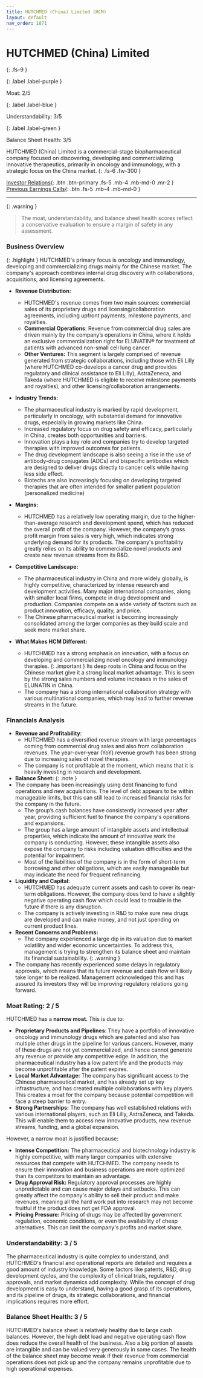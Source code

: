 ```yaml
---
title: HUTCHMED (China) Limited (HCM)
layout: default
nav_order: 1871
---
```


# HUTCHMED (China) Limited
{: .fs-9 }

{: .label .label-purple }

Moat: 2/5

{: .label .label-blue }

Understandability: 3/5

{: .label .label-green }

Balance Sheet Health: 3/5

HUTCHMED (China) Limited is a commercial-stage biopharmaceutical company focused on discovering, developing and commercializing innovative therapeutics, primarily in oncology and immunology, with a strategic focus on the China market.
{: .fs-6 .fw-300 }

[Investor Relations](https://www.google.com/search?q=HCM+investor+relations){: .btn .btn-primary .fs-5 .mb-4 .mb-md-0 .mr-2 }
[Previous Earnings Calls](https://discountingcashflows.com/company/HCM/transcripts/){: .btn .fs-5 .mb-4 .mb-md-0 }

---

{: .warning }
>The moat, understandability, and balance sheet health scores reflect a conservative evaluation to ensure a margin of safety in any assessment.



### Business Overview

{: .highlight }
HUTCHMED's primary focus is oncology and immunology, developing and commercializing drugs mainly for the Chinese market. The company's approach combines internal drug discovery with collaborations, acquisitions, and licensing agreements.
*   **Revenue Distribution:**
    *   HUTCHMED's revenue comes from two main sources: commercial sales of its proprietary drugs and licensing/collaboration agreements, including upfront payments, milestone payments, and royalties.
    *   **Commercial Operations**: Revenue from commercial drug sales are driven mainly by the company’s operations in China, where it holds an exclusive commercialization right for ELUNATIN® for treatment of patients with advanced non-small cell lung cancer.
    *   **Other Ventures:** This segment is largely comprised of revenue generated from strategic collaborations, including those with Eli Lilly (where HUTCHMED co-develops a cancer drug and provides regulatory and clinical assistance to Eli Lilly), AstraZeneca, and Takeda (where HUTCHMED is eligible to receive milestone payments and royalties), and other licensing/collaboration arrangements.
*   **Industry Trends:**
    *  The pharmaceutical industry is marked by rapid development, particularly in oncology, with substantial demand for innovative drugs, especially in growing markets like China.
    *  Increased regulatory focus on drug safety and efficacy, particularly in China, creates both opportunities and barriers.
    *  Innovation plays a key role and companies try to develop targeted therapies with improved outcomes for patients.
    *  The drug development landscape is also seeing a rise in the use of antibody-drug conjugates (ADCs) and bispecific antibodies which are designed to deliver drugs directly to cancer cells while having less side effect.
    *  Biotechs are also increasingly focusing on developing targeted therapies that are often intended for smaller patient population (personalized medicine)
*   **Margins:**
    *  HUTCHMED has a relatively low operating margin, due to the higher-than-average research and development spend, which has reduced the overall profit of the company. However, the company’s gross profit margin from sales is very high, which indicates strong underlying demand for its products. The company's profitability greatly relies on its ability to commercialize novel products and create new revenue streams from its R&D.
*  **Competitive Landscape:**
     *  The pharmaceutical industry in China and more widely globally, is highly competitive, characterized by intense research and development activities. Many major international companies, along with smaller local firms, compete in drug development and production. Companies compete on a wide variety of factors such as product innovation, efficacy, quality, and price.
      *  The Chinese pharmaceutical market is becoming increasingly consolidated among the larger companies as they build scale and seek more market share.

*   **What Makes HCM Different:**
    *   HUTCHMED has a strong emphasis on innovation, with a focus on developing and commercializing novel oncology and immunology therapies.
{: .important }
Its deep roots in China and focus on the Chinese market give it a strong local market advantage. This is seen by the strong sales numbers and volume increases in the sales of ELUNATIN in China.
    *   The company has a strong international collaboration strategy with various multinational companies, which may lead to further revenue streams in the future.

### Financials Analysis

*  **Revenue and Profitability**:
    *  HUTCHMED has a diversified revenue stream with large percentages coming from commercial drug sales and also from collaboration revenues. The year-over-year (YoY) revenue growth has been strong due to increasing sales of novel therapies.
    *  The company is not profitable at the moment, which means that it is heavily investing in research and development.
*  **Balance Sheet:**
{: .note }
*   The company has been increasingly using debt financing to fund operations and new acquisitions. The level of debt appears to be within manageable limits, but this can still lead to increased financial risks for the company in the future.
    *   The group’s cash balances have consistently increased year after year, providing sufficient fuel to finance the company's operations and expansions.
    *   The group has a large amount of intangible assets and intellectual properties, which indicate the amount of innovative work the company is conducting. However, these intangible assets also expose the company to risks including valuation difficulties and the potential for impairment.
    *   Most of the liabilities of the company is in the form of short-term borrowing and other obligations, which are easily manageable but may indicate the need for frequent refinancing.
*   **Liquidity and Capital:**
    *   HUTCHMED has adequate current assets and cash to cover its near-term obligations. However, the company does tend to have a slightly negative operating cash flow which could lead to trouble in the future if there is any disruption.
    *   The company is actively investing in R&D to make sure new drugs are developed and can make money, and not just spending on current product lines.
*  **Recent Concerns and Problems:**
     *   The company experienced a large dip in its valuation due to market volatility and wider economic uncertainties. To address this, management is trying to strengthen its balance sheet and maintain its financial sustainability.
{: .warning }
*   The company has recently experienced some delays in regulatory approvals, which means that its future revenue and cash flow will likely take longer to be realized. Management acknowledged this and has assured its investors they will be improving regulatory relations going forward.

### Moat Rating: 2 / 5
HUTCHMED has a **narrow moat**. This is due to:

*   **Proprietary Products and Pipelines**: They have a portfolio of innovative oncology and immunology drugs which are patented and also has multiple other drugs in the pipeline for various cancers. However, many of these drugs are not yet commercialized, and hence cannot generate any revenue or provide any competitive edge. In addition, the pharmaceutical industry has a low patent life and the products may become unprofitable after the patent expires.
*  **Local Market Advantage:** The company has significant access to the Chinese pharmaceutical market, and has already set up key infrastructure, and has created multiple collaborations with key players. This creates a moat for the company because potential competition will face a steep barrier to entry.
*   **Strong Partnerships:** The company has well established relations with various international players, such as Eli Lilly, AstraZeneca, and Takeda. This will enable them to access new innovative products, new revenue streams, funding, and a global expansion.

However, a narrow moat is justified because:

*   **Intense Competition:** The pharmaceutical and biotechnology industry is highly competitive, with many larger companies with extensive resources that compete with HUTCHMED. The company needs to ensure their innovation and business operations are more optimized than its competitors to maintain an advantage.
*   **Drug Approval Risk:** Regulatory approval processes are highly unpredictable and can cause major delays and setbacks. This can greatly affect the company's ability to sell their product and make revenues, meaning all the hard work put into research may not become fruitful if the product does not get FDA approval.
*  **Pricing Pressure:** Pricing of drugs may be affected by government regulation, economic conditions, or even the availability of cheap alternatives. This can limit the company's profits and market share.

### Understandability: 3 / 5
The pharmaceutical industry is quite complex to understand, and HUTCHMED's financial and operational reports are detailed and requires a good amount of industry knowledge. Some factors like patents, R&D, drug development cycles, and the complexity of clinical trials, regulatory approvals, and market dynamics add complexity.
While the concept of drug development is easy to understand, having a good grasp of its operations, and its pipeline of drugs, its strategic collaborations, and financial implications requires more effort.

### Balance Sheet Health: 3 / 5
HUTCHMED's balance sheet is relatively healthy due to large cash balances. However, the high debt load and negative operating cash flow does reduce the overall health of the business. Also a big portion of assets are intangible and can be valued very generously in some cases. The health of the balance sheet may become weak if their revenue from commercial operations does not pick up and the company remains unprofitable due to high operational expenses.